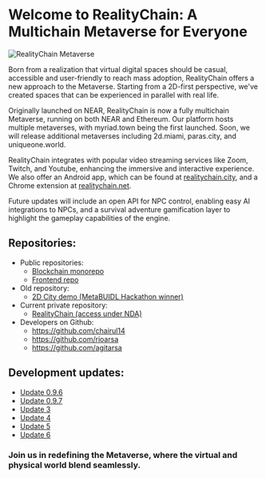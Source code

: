 # Welcome to RealityChain: A Multichain Metaverse for Everyone

![RealityChain Metaverse](02.gif.gif)


Born from a realization that virtual digital spaces should be casual, accessible and user-friendly to reach mass adoption, RealityChain offers a new approach to the Metaverse. Starting from a 2D-first perspective, we've created spaces that can be experienced in parallel with real life.

Originally launched on NEAR, RealityChain is now a fully multichain Metaverse, running on both NEAR and Ethereum. Our platform hosts multiple metaverses, with myriad.town being the first launched. Soon, we will release additional metaverses including 2d.miami, paras.city, and uniqueone.world.

RealityChain integrates with popular video streaming services like Zoom, Twitch, and Youtube, enhancing the immersive and interactive experience. We also offer an Android app, which can be found at [realitychain.city](https://realitychain.city), and a Chrome extension at [realitychain.net](https://realitychain.net).

Future updates will include an open API for NPC control, enabling easy AI integrations to NPCs, and a survival adventure gamification layer to highlight the gameplay capabilities of the engine.

## Repositories:

- Public repositories: 
    - [Blockchain monorepo](https://github.com/Decentricity/realitychain-monorepo)
    - [Frontend repo](https://github.com/Decentricity/realitychain-frontend)
- Old repository:
    - [2D City demo (MetaBUIDL Hackathon winner)](https://github.com/2dcity)
- Current private repository:
    - [RealityChain (access under NDA)](https://github.com/chairul14/RealityChain-2DVerse)
- Developers on Github:
    - https://github.com/chairul14
    - https://github.com/rioarsa
    - https://github.com/agitarsa

## Development updates:
- [Update 0.9.6](https://www.realitychain.io/post/realitychain-dev-update-log-0-9-6)
- [Update 0.9.7](https://www.realitychain.io/post/realitychain-dev-update-log-0-9-7)
- [Update 3](https://www.realitychain.io/post/realitychain-development-update-log-3)
- [Update 4](https://www.realitychain.io/post/realitychain-development-update-log-4)
- [Update 5](https://www.realitychain.io/post/realitychain-development-update-log-5)
- [Update 6](https://www.realitychain.io/post/realitychain-development-update-log-6)

### Join us in redefining the Metaverse, where the virtual and physical world blend seamlessly.
